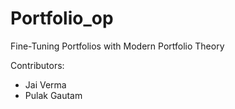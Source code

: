 # Portfolio_op
Fine-Tuning Portfolios with Modern Portfolio Theory

Contributors:
- Jai Verma 
- Pulak Gautam 
